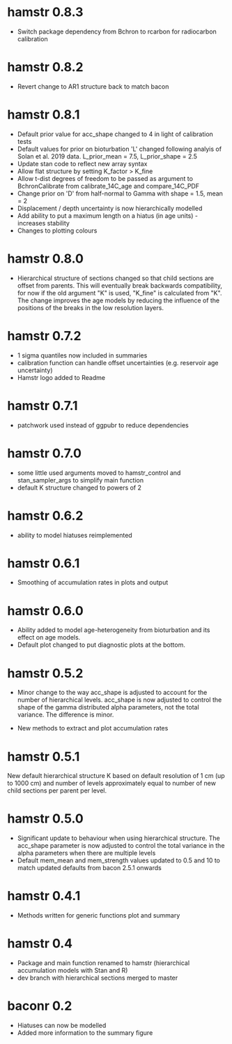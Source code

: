 # hamstr 0.8.3

* Switch package dependency from Bchron to rcarbon for radiocarbon calibration

# hamstr 0.8.2

* Revert change to AR1 structure back to match bacon

# hamstr 0.8.1

* Default prior value for acc_shape changed to 4 in light of calibration tests
* Default values for prior on bioturbation 'L' changed following analyis of Solan et al. 2019 data. L_prior_mean = 7.5, L_prior_shape = 2.5
* Update stan code to reflect new array syntax
* Allow flat structure by setting K_factor > K_fine
* Allow t-dist degrees of freedom to be passed as argument to BchronCalibrate from calibrate_14C_age and compare_14C_PDF
* Change prior on 'D' from half-normal to Gamma with shape = 1.5, mean = 2
* Displacement / depth uncertainty is now hierarchically modelled
* Add ability to put a maximum length on a hiatus (in age units) - increases stability
* Changes to plotting colours

# hamstr 0.8.0

* Hierarchical structure of sections changed so that child sections are offset from parents. This will eventually break backwards compatibility, for now if the old argument "K" is used, "K_fine" is calculated from "K". The change improves the age models by reducing the influence of the positions of the breaks in the low resolution layers.

# hamstr 0.7.2

* 1 sigma quantiles now included in summaries
* calibration function can handle offset uncertainties (e.g. reservoir age uncertainty)
* Hamstr logo added to Readme

# hamstr 0.7.1

* patchwork used instead of ggpubr to reduce dependencies

# hamstr 0.7.0

* some little used arguments moved to hamstr_control and stan_sampler_args to simplify main function 
* default K structure changed to powers of 2

# hamstr 0.6.2

* ability to model hiatuses reimplemented 

# hamstr 0.6.1

* Smoothing of accumulation rates in plots and output


# hamstr 0.6.0

* Ability added to model age-heterogeneity from bioturbation and its effect on age models.
* Default plot changed to put diagnostic plots at the bottom.


# hamstr 0.5.2

* Minor change to the way acc_shape is adjusted to account for the number of hierarchical levels. acc_shape is now adjusted to control the shape of the gamma distributed alpha parameters, not the total variance. The difference is minor.

* New methods to extract and plot accumulation rates


# hamstr 0.5.1

New default hierarchical structure K based on default resolution of 1 cm (up to 1000 cm)
and number of levels approximately equal to number of new child sections per parent per level.


# hamstr 0.5.0

* Significant update to behaviour when using hierarchical structure. The acc_shape 
parameter is now adjusted to control the total variance in the alpha parameters 
when there are multiple levels
* Default mem_mean and mem_strength values updated to 0.5 and 10 to match 
updated defaults from bacon 2.5.1 onwards


# hamstr 0.4.1

* Methods written for generic functions plot and summary


# hamstr 0.4

* Package and main function renamed to hamstr (hierarchical accumulation models with Stan and R)
* dev branch with hierarchical sections merged to master


# baconr 0.2

* Hiatuses can now be modelled
* Added more information to the summary figure